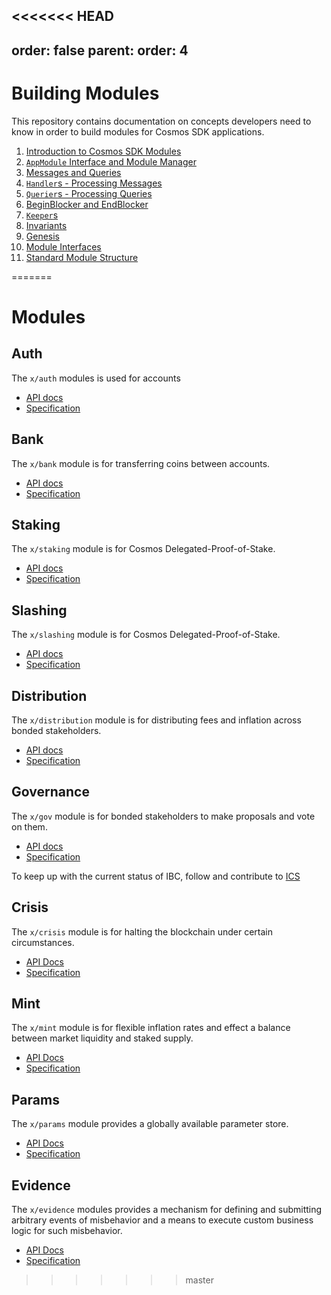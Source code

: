 <<<<<<< HEAD
---
order: false
parent:
  order: 4
---

# Building Modules

This repository contains documentation on concepts developers need to know in order to build modules for Cosmos SDK applications. 

1. [Introduction to Cosmos SDK Modules](./intro.md)
2. [`AppModule` Interface and Module Manager](./module-manager.md)
3. [Messages and Queries](./messages-and-queries.md)
4. [`Handler`s - Processing Messages](./handler.md)
5. [`Querier`s - Processing Queries](./querier.md)
6. [BeginBlocker and EndBlocker](./beginblock-endblock.md)
7. [`Keeper`s](./keeper.md)
8. [Invariants](./invariants.md)
9. [Genesis](./genesis.md)
10. [Module Interfaces](./module-interfaces.md)
11. [Standard Module Structure](./structure.md)

=======
# Modules

## Auth

The `x/auth` modules is used for accounts

- [API docs](https://godoc.org/github.com/cosmos/cosmos-sdk/x/auth)
- [Specification](https://github.com/cosmos/cosmos-sdk/tree/master/docs/spec/auth)

## Bank

The `x/bank` module is for transferring coins between accounts.

- [API docs](https://godoc.org/github.com/cosmos/cosmos-sdk/x/bank)
- [Specification](https://github.com/cosmos/cosmos-sdk/tree/master/docs/spec/bank)

## Staking

The `x/staking` module is for Cosmos Delegated-Proof-of-Stake.

- [API docs](https://godoc.org/github.com/cosmos/cosmos-sdk/x/staking)
- [Specification](https://github.com/cosmos/cosmos-sdk/tree/master/docs/spec/staking)

## Slashing

The `x/slashing` module is for Cosmos Delegated-Proof-of-Stake.

- [API docs](https://godoc.org/github.com/cosmos/cosmos-sdk/x/slashing)
- [Specification](https://github.com/cosmos/cosmos-sdk/tree/master/docs/spec/slashing)

## Distribution

The `x/distribution` module is for distributing fees and inflation across bonded
stakeholders.

- [API docs](https://godoc.org/github.com/cosmos/cosmos-sdk/x/distribution)
- [Specification](https://github.com/cosmos/cosmos-sdk/tree/master/docs/spec/distribution)

## Governance

The `x/gov` module is for bonded stakeholders to make proposals and vote on them.

- [API docs](https://godoc.org/github.com/cosmos/cosmos-sdk/x/gov)
- [Specification](https://github.com/cosmos/cosmos-sdk/tree/master/docs/spec/governance)

To keep up with the current status of IBC, follow and contribute to [ICS](https://github.com/cosmos/ics)

## Crisis

The `x/crisis` module is for halting the blockchain under certain circumstances.

- [API Docs](https://godoc.org/github.com/cosmos/cosmos-sdk/x/crisis)
- [Specification](https://github.com/cosmos/cosmos-sdk/blob/master/docs/spec/crisis)

## Mint

The `x/mint` module is for flexible inflation rates and effect a balance between market liquidity and staked supply.

- [API Docs](https://godoc.org/github.com/cosmos/cosmos-sdk/x/mint)
- [Specification](https://github.com/cosmos/cosmos-sdk/blob/master/docs/spec/mint)

## Params

The `x/params` module provides a globally available parameter store.

- [API Docs](https://godoc.org/github.com/cosmos/cosmos-sdk/x/params)
- [Specification](https://github.com/cosmos/cosmos-sdk/blob/master/docs/spec/params)

## Evidence

The `x/evidence` modules provides a mechanism for defining and submitting arbitrary
events of misbehavior and a means to execute custom business logic for such misbehavior.

- [API Docs](https://godoc.org/github.com/cosmos/cosmos-sdk/x/evidence)
- [Specification](https://github.com/cosmos/cosmos-sdk/blob/master/docs/spec/evidence)
>>>>>>> master
